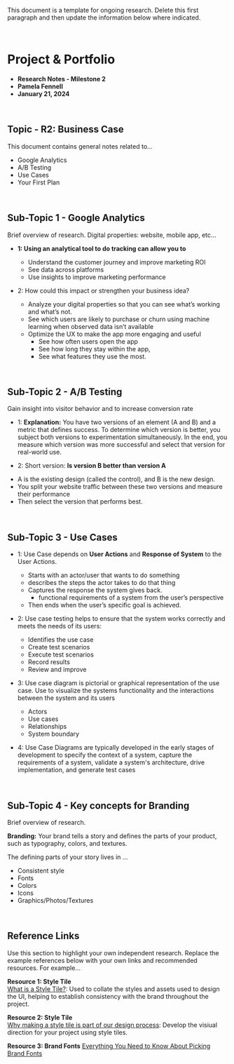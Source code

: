 This document is a template for ongoing research. Delete this first paragraph and then update the information below where indicated. 


<br>

# Project & Portfolio 

* **Research Notes - Milestone 2**
* **Pamela Fennell**
* **January 21, 2024**

<br>


## Topic - R2: Business Case
This document contains general notes related to...
- Google Analytics
- A/B Testing
- Use Cases
- Your First Plan

<br>

## Sub-Topic 1 - Google Analytics
Brief overview of research. 
Digital properties: website, mobile app, etc… 

* **1: Using an analytical tool to do tracking can allow you to** 
    - Understand the customer journey and improve marketing ROI
    - See data across platforms 
    - Use insights to improve marketing performance

* 2: How could this impact or strengthen your business idea?
    - Analyze your digital properties so that you can see what’s working and what’s not. 
    - See which users are likely to purchase or churn using machine learning when observed data isn’t available
    - Optimize the UX to make the app more engaging and useful
        - See how often users open the app
        - See how long they stay within the app, 
        - See what features they use the most. 

<br>

## Sub-Topic 2 - A/B Testing
Gain insight into visitor behavior and to increase conversion rate
* 1: **Explanation:** You have two versions of an element (A and B) and a metric that defines success. To determine which version is better, you subject both versions to experimentation simultaneously. In the end, you measure which version was more successful and select that version for real-world use.

* 2: Short version: **Is version B better than version A**
- A is the existing design (called the control), and B is the new design. 
- You split your website traffic between these two versions and measure their performance
- Then select the version that performs best.

<br>

## Sub-Topic 3 - Use Cases
* 1: Use Case depends on **User Actions** and **Response of System** to the User Actions.
    - Starts with an actor/user that wants to do something 
    - describes the steps the actor takes to do that thing
    - Captures the response the system gives back. 
        - functional requirements of a system from the user’s perspective
    - Then ends when the user’s specific goal is achieved.

* 2: Use case testing helps to ensure that the system works correctly and meets the needs of its users:
    - Identifies the use case
    - Create test scenarios
    - Execute test scenarios
    - Record results
    - Review and improve

* 3: Use case diagram is pictorial or graphical representation of the use case. Use to visualize the systems functionality and the interactions  between the system and its users
    - Actors
    - Use cases
    - Relationships
    - System boundary
* 4: Use Case Diagrams are typically developed in the early stages of development to specify the context of a system, capture the requirements of a system, validate a system's architecture, drive implementation, and generate test cases 

<br>

## Sub-Topic 4 - Key concepts for Branding 
Brief overview of research. 

**Branding:** Your brand tells a story and defines the parts of your product, such as typography, colors, and textures.


The defining parts of your story lives in ...
* Consistent style
* Fonts
* Colors
* Icons
* Graphics/Photos/Textures
    
<br>

## Reference Links
Use this section to highlight your own independent research. Replace the example references below with your own links and recommended resources. For example...

**Resource 1: Style Tile**  
[What is a Style Tile?](https://bootcamp.uxdesign.cc/style-tiles-a1805d9fb271): Used to collate the styles and assets used to design the UI, helping to establish consistency with the brand throughout the project.

**Resource 2: Style Tile**    
[Why making a style tile is part of our design process](https://level-level.com/blog/why-we-use-a-style-tile/): Develop the visiual direction for your project using style tiles.

**Resource 3: Brand Fonts**
[Everything You Need to Know About Picking Brand Fonts](https://venngage.com/blog/brand-fonts/)
